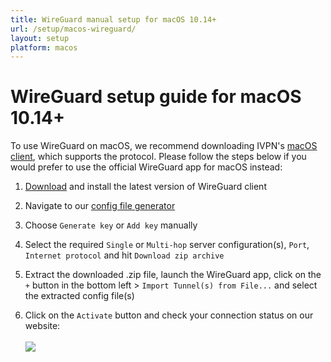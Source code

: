 ```yaml
---
title: WireGuard manual setup for macOS 10.14+
url: /setup/macos-wireguard/
layout: setup
platform: macos
---
```

# WireGuard setup guide for macOS 10.14+

<div markdown="1" class="notice notice--warning">
To use WireGuard on macOS, we recommend downloading IVPN's <a href="/apps-macos/">macOS client</a>, which supports the protocol. Please follow the steps below if you would prefer to use the official WireGuard app for macOS instead:
</div>

1.  [Download](https://itunes.apple.com/us/app/wireguard/id1451685025?ls=1&mt=12) and install the latest version of WireGuard client

2.  Navigate to our [config file generator](/account/wireguard-config)

3.  Choose `Generate key` or `Add key` manually

4.  Select the required `Single` or `Multi-hop` server configuration(s), `Port`, `Internet protocol` and hit `Download zip archive`

5.  Extract the downloaded .zip file, launch the WireGuard app, click on the `+` button in the bottom left > `Import Tunnel(s) from File...` and select the extracted config file(s)

6.  Click on the `Activate` button and check your connection status on our website:<br></br>
![](/images-static/uploads/connection-status-tool.png)

